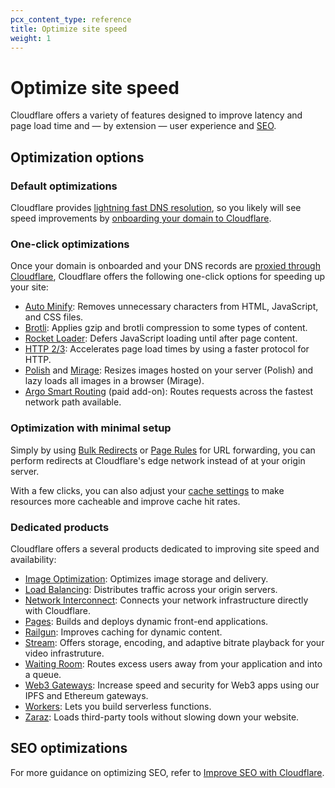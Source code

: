 ```yaml
---
pcx_content_type: reference
title: Optimize site speed
weight: 1
---
```


# Optimize site speed

Cloudflare offers a variety of features designed to improve latency and page load time and — by extension — user experience and [SEO](/fundamentals/get-started/task-guides/improve-seo/).

## Optimization options

### Default optimizations

Cloudflare provides [lightning fast DNS resolution](https://www.cloudflare.com/dns/), so you likely will see speed improvements by [onboarding your domain to Cloudflare](/dns/zone-setups/full-setup/).

### One-click optimizations

Once your domain is onboarded and your DNS records are [proxied through Cloudflare](/dns/manage-dns-records/reference/proxied-dns-records/), Cloudflare offers the following one-click options for speeding up your site:

- [Auto Minify](https://support.cloudflare.com/hc/articles/200168196): Removes unnecessary characters from HTML, JavaScript, and CSS files.
- [Brotli](https://support.cloudflare.com/hc/articles/200168396): Applies gzip and brotli compression to some types of content.
- [Rocket Loader](https://support.cloudflare.com/hc/articles/200168056): Defers JavaScript loading until after page content.
- [HTTP 2/3](https://support.cloudflare.com/hc/articles/200168076): Accelerates page load times by using a faster protocol for HTTP.
- [Polish](/images/polish/) and [Mirage](https://support.cloudflare.com/hc/articles/219178057): Resizes images hosted on your server (Polish) and lazy loads all images in a browser (Mirage).
- [Argo Smart Routing](/argo-smart-routing/) (paid add-on): Routes requests across the fastest network path available.

### Optimization with minimal setup

Simply by using [Bulk Redirects](/rules/bulk-redirects) or [Page Rules](https://support.cloudflare.com/hc/articles/4729826525965) for URL forwarding, you can perform redirects at Cloudflare's edge network instead of at your origin server.

With a few clicks, you can also adjust your [cache settings](/cache/get-started/) to make resources more cacheable and improve cache hit rates.

### Dedicated products

Cloudflare offers a several products dedicated to improving site speed and availability:

- [Image Optimization](/images/): Optimizes image storage and delivery.
- [Load Balancing](/load-balancing/): Distributes traffic across your origin servers.
- [Network Interconnect](/network-interconnect/): Connects your network infrastructure directly with Cloudflare.
- [Pages](/pages/): Builds and deploys dynamic front-end applications.
- [Railgun](/railgun/): Improves caching for dynamic content.
- [Stream](/stream/): Offers storage, encoding, and adaptive bitrate playback for your video infrastruture.
- [Waiting Room](/waiting-room/): Routes excess users away from your application and into a queue.
- [Web3 Gateways](/web3/): Increase speed and security for Web3 apps using our IPFS and Ethereum gateways.
- [Workers](/workers/): Lets you build serverless functions.
- [Zaraz](/zaraz/): Loads third-party tools without slowing down your website.

## SEO optimizations

For more guidance on optimizing SEO, refer to [Improve SEO with Cloudflare](/fundamentals/get-started/task-guides/improve-seo/).